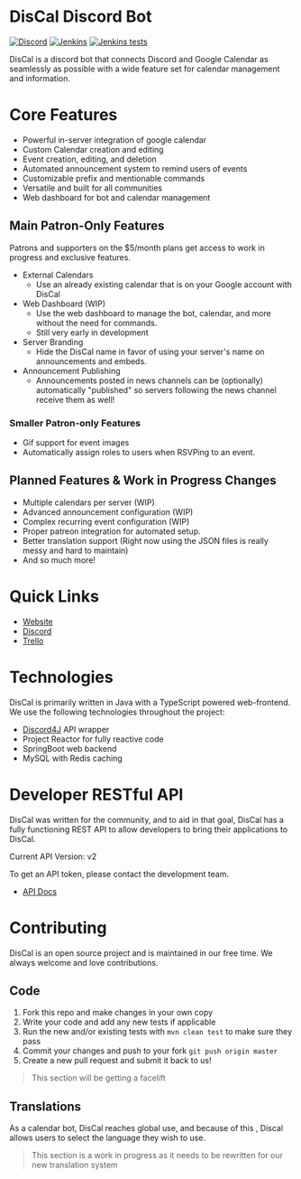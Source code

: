 # DisCal Discord Bot

[![Discord](https://img.shields.io/discord/375357265198317579?label=DreamExposure&style=flat-square)](https://discord.gg/2TFqyuy)
[![Jenkins](https://img.shields.io/jenkins/build?jobUrl=https%3A%2F%2Fjenkins.dreamexposure.org%2Fview%2FDiscord-Bots%2Fjob%2FDisCal%2F&style=flat-square)](https://jenkins.dreamexposure.org/job/DisCal/)
[![Jenkins tests](https://img.shields.io/jenkins/tests?compact_message&jobUrl=https%3A%2F%2Fjenkins.dreamexposure.org%2Fview%2FDiscord-Bots%2Fjob%2FDisCal%2F&style=flat-square)](https://jenkins.dreamexposure.org/job/DisCal/tests)

DisCal is a discord bot that connects Discord and Google Calendar as seamlessly as possible with a wide feature set for calendar management and information.

# Core Features

* Powerful in-server integration of google calendar
* Custom Calendar creation and editing
* Event creation, editing, and deletion
* Automated announcement system to remind users of events
* Customizable prefix and mentionable commands
* Versatile and built for all communities
* Web dashboard for bot and calendar management

## Main Patron-Only Features

Patrons and supporters on the $5/month plans get access to work in progress and exclusive features.

* External Calendars
    - Use an already existing calendar that is on your Google account with DisCal
* Web Dashboard (WIP)
    - Use the web dashboard to manage the bot, calendar, and more without the need for commands.
    - Still very early in development
* Server Branding
    - Hide the DisCal name in favor of using your server's name on announcements and embeds.
* Announcement Publishing
    - Announcements posted in news channels can be (optionally) automatically "published" so servers following the news
      channel receive them as well!

### Smaller Patron-only Features

* Gif support for event images
* Automatically assign roles to users when RSVPing to an event.

## Planned Features & Work in Progress Changes

* Multiple calendars per server (WIP)
* Advanced announcement configuration (WIP)
* Complex recurring event configuration (WIP)
* Proper patreon integration for automated setup.
* Better translation support (Right now using the JSON files is really messy and hard to maintain)
* And so much more!

# Quick Links

* [Website](https://www.discalbot.com)
* [Discord](https://discord.gg/2TFqyuy)
* [Trello](https://trello.com/b/2Xx3Galz)

# Technologies

DisCal is primarily written in Java with a TypeScript powered web-frontend.
We use the following technologies throughout the project:
* [Discord4J](https://github.com/Discord4J/Discord4J) API wrapper
* Project Reactor for fully reactive code
* SpringBoot web backend
* MySQL with Redis caching

# Developer RESTful API

DisCal was written for the community, and to aid in that goal, DisCal has a fully functioning REST API to allow developers to bring their applications to DisCal.

Current API Version: v2

To get an API token, please contact the development team.
* [API Docs](https://www.discalbot.com/docs/api/overview)

# Contributing

DisCal is an open source project and is maintained in our free time. We always welcome and love contributions.

## Code

1. Fork this repo and make changes in your own copy
2. Write your code and add any new tests if applicable
3. Run the new and/or existing tests with `mvn clean test` to make sure they pass
4. Commit your changes and push to your fork `git push origin master`
5. Create a new pull request and submit it back to us!

> This section will be getting a facelift

## Translations

As a calendar bot, DisCal reaches global use, and because of this , Discal allows users to select the language they wish
to use.

> This section is a work in progress as it needs to be rewritten for our new translation system
